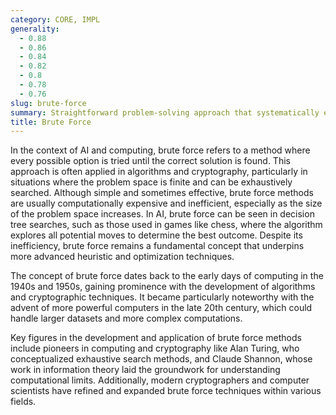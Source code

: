 ```yaml
---
category: CORE, IMPL
generality:
  - 0.88
  - 0.86
  - 0.84
  - 0.82
  - 0.8
  - 0.78
  - 0.76
slug: brute-force
summary: Straightforward problem-solving approach that systematically enumerates all possible candidates to find a solution.
title: Brute Force
---
```


In the context of AI and computing, brute force refers to a method where every possible option is tried until the correct solution is found. This approach is often applied in algorithms and cryptography, particularly in situations where the problem space is finite and can be exhaustively searched. Although simple and sometimes effective, brute force methods are usually computationally expensive and inefficient, especially as the size of the problem space increases. In AI, brute force can be seen in decision tree searches, such as those used in games like chess, where the algorithm explores all potential moves to determine the best outcome. Despite its inefficiency, brute force remains a fundamental concept that underpins more advanced heuristic and optimization techniques.

The concept of brute force dates back to the early days of computing in the 1940s and 1950s, gaining prominence with the development of algorithms and cryptographic techniques. It became particularly noteworthy with the advent of more powerful computers in the late 20th century, which could handle larger datasets and more complex computations.

Key figures in the development and application of brute force methods include pioneers in computing and cryptography like Alan Turing, who conceptualized exhaustive search methods, and Claude Shannon, whose work in information theory laid the groundwork for understanding computational limits. Additionally, modern cryptographers and computer scientists have refined and expanded brute force techniques within various fields.
